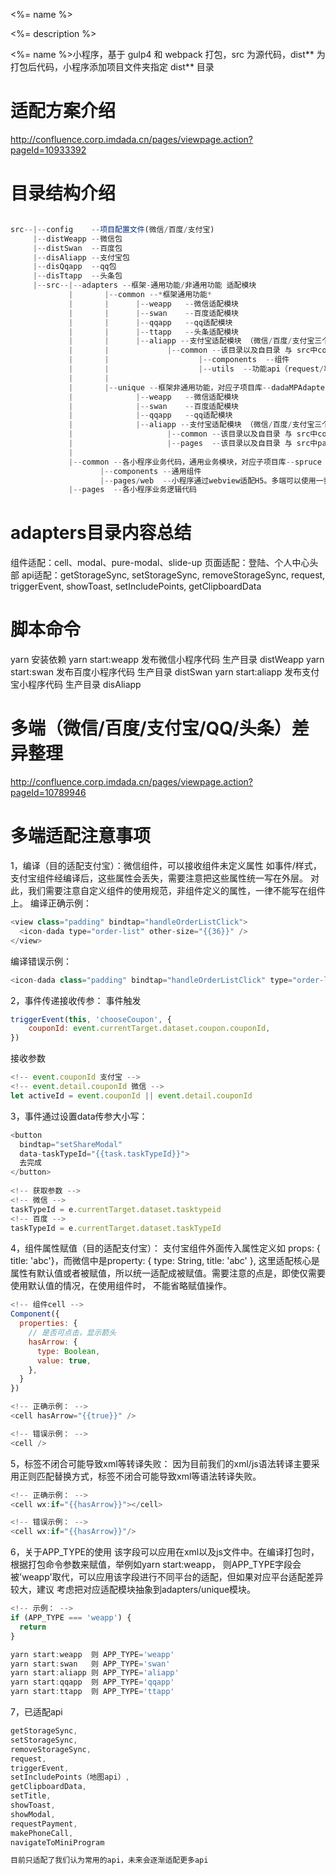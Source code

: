 <%= name %>

<%= description %>

<%= name %>小程序，基于 gulp4 和 webpack 打包，src 为源代码，dist** 为打包后代码，小程序添加项目文件夹指定 dist** 目录

# 适配方案介绍
http://confluence.corp.imdada.cn/pages/viewpage.action?pageId=10933392

# 目录结构介绍
```JavaScript

src--|--config    --项目配置文件(微信/百度/支付宝)
     |--distWeapp --微信包
     |--distSwan  --百度包
     |--disAliapp --支付宝包
     |--disQqapp  --qq包
     |--disTtapp  --头条包
     |--src--|--adapters --框架-通用功能/非通用功能 适配模块
             |       |--common --*框架通用功能*
             |       |      |--weapp   --微信适配模块
             |       |      |--swan    --百度适配模块
             |       |      |--qqapp   --qq适配模块
             |       |      |--ttapp   --头条适配模块
             |       |      |--aliapp --支付宝适配模块 （微信/百度/支付宝三个模块的目录结构基本一致）
             |       |             |--common --该目录以及自目录 与 src中common模块以及子目录 一一对应
             |       |                    |--components  --组件
             |       |                    |--utils  --功能api（request/事件等）二次封装
             |       |           
             |       |--unique --框架非通用功能，对应子项目库--dadaMPAdapter（注意：只有达达同学有权限拉取该部分模块代码）
             |              |--weapp   --微信适配模块
             |              |--swan    --百度适配模块
             |              |--qqapp   --qq适配模块
             |              |--aliapp --支付宝适配模块 （微信/百度/支付宝三个模块的目录结构基本一致）
             |                     |--common --该目录以及自目录 与 src中common模块以及子目录 一一对应
             |                     |--pages  --该目录以及自目录 与 src中pages模块以及子目录 一一对应
             |
             |--common --各小程序业务代码，通用业务模块，对应子项目库--spruce（注意：只有达达同学有权限拉取该部分模块代码）
                    |--components --通用组件
                    |--pages/web  --小程序通过webview适配H5。多端可以使用一套H5，减少开发/维护成本。（浏览器/APP/小程序）
             |--pages  --各小程序业务逻辑代码
```

# adapters目录内容总结

组件适配：cell、modal、pure-modal、slide-up
页面适配：登陆、个人中心头部
api适配：getStorageSync, setStorageSync, removeStorageSync, request, triggerEvent,
        showToast, setIncludePoints, getClipboardData

# 脚本命令

yarn 安装依赖
yarn start:weapp   发布微信小程序代码   生产目录 distWeapp
yarn start:swan    发布百度小程序代码   生产目录 distSwan
yarn start:aliapp  发布支付宝小程序代码 生产目录 disAliapp

# 多端（微信/百度/支付宝/QQ/头条）差异整理

http://confluence.corp.imdada.cn/pages/viewpage.action?pageId=10789946

# 多端适配注意事项

1，编译（目的适配支付宝）：微信组件，可以接收组件未定义属性 如事件/样式，支付宝组件经编译后，这些属性会丢失，需要注意把这些属性统一写在外层。
对此，我们需要注意自定义组件的使用规范，非组件定义的属性，一律不能写在组件上。
编译正确示例：
```JavaScript
<view class="padding" bindtap="handleOrderListClick">
  <icon-dada type="order-list" other-size="{{36}}" />
</view>
```
编译错误示例：
```JavaScript
<icon-dada class="padding" bindtap="handleOrderListClick" type="order-list" other-size="{{36}}" />
```
2，事件传递接收传参：
事件触发
```JavaScript
triggerEvent(this, 'chooseCoupon', {
    couponId: event.currentTarget.dataset.coupon.couponId,
})
```
接收参数
```JavaScript
<!-- event.couponId 支付宝 -->
<!-- event.detail.couponId 微信 -->
let activeId = event.couponId || event.detail.couponId
```

3，事件通过设置data传参大小写：
```JavaScript
<button 
  bindtap="setShareModal"
  data-taskTypeId="{{task.taskTypeId}}">
  去完成
</button>
 
<!-- 获取参数 -->
<!-- 微信 -->
taskTypeId = e.currentTarget.dataset.tasktypeid
<!-- 百度 -->
taskTypeId = e.currentTarget.dataset.taskTypeId
```


4，组件属性赋值（目的适配支付宝）：
支付宝组件外面传入属性定义如 props: { title: 'abc'}，而微信中是property: { type: String, title: 'abc' },
这里适配核心是属性有默认值或者被赋值，所以统一适配成被赋值。需要注意的点是，即使仅需要使用默认值的情况，在使用组件时，
不能省略赋值操作。

```JavaScript
<!-- 组件cell -->
Component({
  properties: {
    // 是否可点击，显示箭头
    hasArrow: {
      type: Boolean,
      value: true,
    },
  }
})

<!-- 正确示例： -->
<cell hasArrow="{{true}}" />

<!-- 错误示例： -->
<cell />
```

5，标签不闭合可能导致xml等转译失败：
因为目前我们的xml/js语法转译主要采用正则匹配替换方式，标签不闭合可能导致xml等语法转译失败。

```JavaScript
<!-- 正确示例： -->
<cell wx:if="{{hasArrow}}"></cell>

<!-- 错误示例： -->
<cell wx:if="{{hasArrow}}"/>
```

6，关于APP_TYPE的使用
该字段可以应用在xml以及js文件中。在编译打包时，根据打包命令参数来赋值，举例如yarn start:weapp，
则APP_TYPE字段会被'weapp'取代，可以应用该字段进行不同平台的适配，但如果对应平台适配差异较大，建议
考虑把对应适配模块抽象到adapters/unique模块。

```JavaScript
<!-- 示例： -->
if (APP_TYPE === 'weapp') {
  return
}

yarn start:weapp  则 APP_TYPE='weapp'
yarn start:swan   则 APP_TYPE='swan'
yarn start:aliapp 则 APP_TYPE='aliapp'
yarn start:qqapp  则 APP_TYPE='qqapp'
yarn start:ttapp  则 APP_TYPE='ttapp'
```

7，已适配api
```JavaScript
getStorageSync,
setStorageSync,
removeStorageSync,
request,
triggerEvent,
setIncludePoints（地图api）,
getClipboardData,
setTitle,
showToast,
showModal,
requestPayment,
makePhoneCall,
navigateToMiniProgram

目前只适配了我们认为常用的api，未来会逐渐适配更多api
```